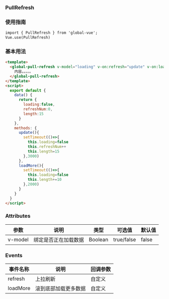 ### PullRefresh

### 使用指南
```html
import { PullRefresh } from 'global-vue';
Vue.use(PullRefresh)

```
### 基本用法

```html
<template>
  <global-pull-refresh v-model="loading" v-on:refresh="update" v-on:load="loadMore">
    内容。。。。。
  </global-pull-refresh>
</template>
<script>
  export default {
    data() {
      return {
        loading:false,
        refreshNum:0,
        length:15
      }
    },
    methods: {
      update(){
        setTimeout(()=>{
          this.loading=false
          this.refreshNum++
          this.length=15
        },3000)
      },
      loadMore(){
        setTimeout(()=>{
          this.loading=false
          this.length+=10
        },2000)
      }
    }
  }
</script>
```
### Attributes

| 参数      | 说明    | 类型      | 可选值       | 默认值   |
|---------- |-------- |---------- |-------------  |-------- |
| v-model  | 绑定是否正在加载数据    | Boolean   | true/false | false |

### Events

| 事件名称      | 说明    | 回调参数      |
|---------- |-------- |---------- |
| refresh  | 上拉刷新    | 自定义 |
| loadMore  | 滚到底部加载更多数据    | 自定义 |

